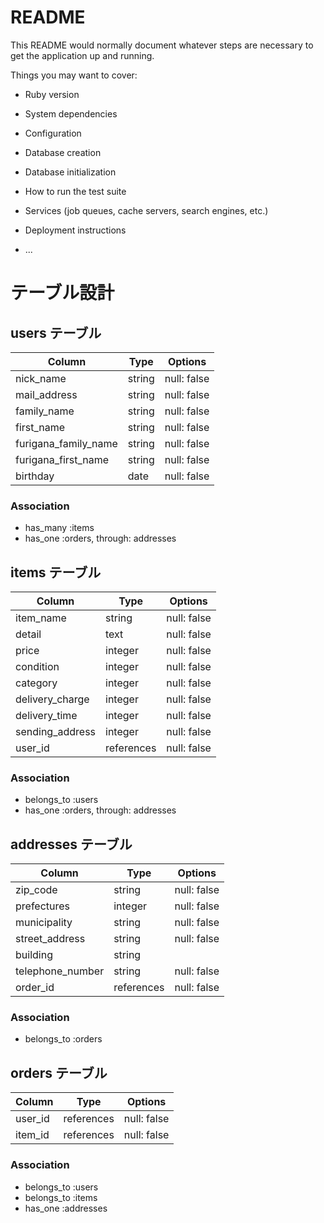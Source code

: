 # README

This README would normally document whatever steps are necessary to get the
application up and running.

Things you may want to cover:

* Ruby version

* System dependencies

* Configuration

* Database creation

* Database initialization

* How to run the test suite

* Services (job queues, cache servers, search engines, etc.)

* Deployment instructions

* ...

# テーブル設計

## users テーブル

| Column               | Type   | Options     |
| -------------------- | ------ | ----------- |
| nick_name            | string | null: false |
| mail_address         | string | null: false |
| family_name          | string | null: false |
| first_name           | string | null: false |
| furigana_family_name | string | null: false |
| furigana_first_name  | string | null: false |
| birthday             | date   | null: false |

### Association

- has_many :items
- has_one :orders, through: addresses

## items テーブル

| Column             | Type       | Options     |
| ------------------ | ---------- | ----------- |
| item_name          | string     | null: false |
| detail             | text       | null: false |
| price              | integer    | null: false |
| condition          | integer    | null: false |
| category           | integer    | null: false |
| delivery_charge    | integer    | null: false |
| delivery_time      | integer    | null: false |
| sending_address    | integer    | null: false |
| user_id            | references | null: false |


### Association

- belongs_to :users
- has_one :orders, through: addresses

## addresses テーブル

| Column           | Type       | Options     |
| ---------------- | ---------- | ----------- |
| zip_code         | string     | null: false |
| prefectures      | integer    | null: false |
| municipality     | string     | null: false |
| street_address   | string     | null: false |
| building         | string     |             |
| telephone_number | string     | null: false |
| order_id        | references | null: false |


### Association

- belongs_to :orders

## orders テーブル

| Column  | Type       | Options     |
| ------- | ---------- | ----------- |
| user_id | references | null: false |
| item_id | references | null: false |

### Association

- belongs_to :users
- belongs_to :items
- has_one :addresses